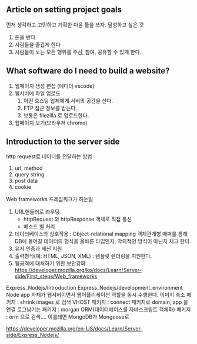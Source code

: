 ## Article on setting project goals
먼저 생각하고 고민하고 기획한 다음 툴을 쓰자.
달성하고 싶은 것
1. 돈을 번다
2. 사람들을 즐겁게 한다
3. 사람들이 노는 모든 행위를 주선, 참여, 공유할 수 있게 한다.

## What software do I need to build a website?
1. 웹페이지 생성 편집 (에디더 vscode)
2. 웹서버에 파일 업로드
	1. 어떤 호스팅 업체에게 서버의 공간을 산다.  
	2. FTP 접근 정보를 받는다.  
	3. 보통은 filezilla 로 업로드한다.
3. 웹페이지 보기(브라우저 chrome)

## Introduction to the server side
http request로 데이터를 전달하는 방법
1. url, method
2. query string
3. post data
4. cookie
	
Web frameworks
프레임워크가 하는일
1. URL핸들러로 라우팅  
	- httpRequest 와 httpResponse 객체로 직접 통신  
	- 메소드 별 처리
2. 데이터베이스와 상호작용 : Object-relational mapping 객체관계형 매퍼를 통해 DB에 들어갈 데이터의 형식을 올바른 타입인지, 악의적인 방식이 아닌지 체크 한다.
3. 유저 인증과 세션 지원
4. 출력형식(예: HTML, JSON, XML) : 템플릿 렌더링을 지원한다.
5. 웹공격에 대처하기 위한 보안강화
https://developer.mozilla.org/ko/docs/Learn/Server-side/First_steps/Web_frameworks

Express_Nodejs/Introduction
Express_Nodejs/development_environment
Node app 자체가 웹서버이면서 웹어플리케이션 역할을 동시 수행한다.
이미지 축소 패키지 : shrink images 로 검색
VHOST 패키지 : connect 패키지로 domain, app 을 연결
로그남기는 패키지 : morgan
ORM(데이터베이스를 자바스크립트 객체화) 패키지 : orm 으로 검색.... 이를테면 MongoDB가 Mongoose로
	
https://developer.mozilla.org/en-US/docs/Learn/Server-side/Express_Nodejs/
